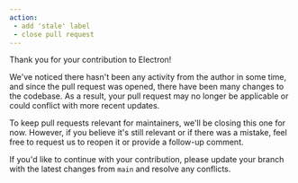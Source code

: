 ```yaml
---
action:
 - add 'stale' label
 - close pull request
---
```


Thank you for your contribution to Electron!

We've noticed there hasn't been any activity from the author in some time, and since the pull request was opened, there have been many changes to the codebase. As a result, your pull request may no longer be applicable or could conflict with more recent updates.

To keep pull requests relevant for maintainers, we'll be closing this one for now. However, if you believe it's still relevant or if there was a mistake, feel free to request us to reopen it or provide a follow-up comment.

If you'd like to continue with your contribution, please update your branch with the latest changes from `main` and resolve any conflicts.
